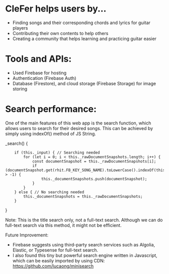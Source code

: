 # CleFer helps users by...
- Finding songs and their corresponding chords and lyrics for guitar players
- Contributing their own contents to help others
- Creating a community that helps learning and practicing guitar easier

# Tools and APIs: 
- Used Firebase for hosting
- Authentication (Firebase Auth)
- Database (Firestore), and cloud storage (Firebase Storage) for image storing

# Search performance:

One of the main features of this web app is the search function, which allows users to search for their desired songs. This can be achieved by simply using indexOf() method of JS String. 

_search() {


        if (this._input) { // Searching needed
            for (let i = 0; i < this._rawDocumentSnapshots.length; i++) {
                const documentSnapshot = this._rawDocumentSnapshots[i];
                if (documentSnapshot.get(rhit.FB_KEY_SONG_NAME).toLowerCase().indexOf(this._input) > -1) {
                    this._documentSnapshots.push(documentSnapshot);
                }
            }
        } else { // No searching needed
            this._documentSnapshots = this._rawDocumentSnapshots;
        }
}


Note: This is the title search only, not a full-text search. Although we can do full-text search via this method, it might not be efficient. 


Future Improvement: 
- Firebase suggests using third-party search services such as Algolia, Elastic, or Typesense for full-text search. 
- I also found this tiny but powerful search engine written in Javascript, which can be easily imported by using CDN: https://github.com/lucaong/minisearch



